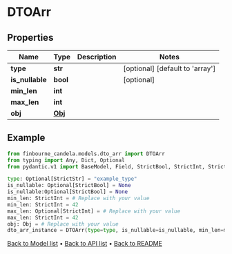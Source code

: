 # DTOArr

## Properties
Name | Type | Description | Notes
------------ | ------------- | ------------- | -------------
**type** | **str** |  | [optional] [default to 'array']
**is_nullable** | **bool** |  | [optional] 
**min_len** | **int** |  | 
**max_len** | **int** |  | 
**obj** | [**Obj**](Obj.md) |  | 
## Example

```python
from finbourne_candela.models.dto_arr import DTOArr
from typing import Any, Dict, Optional
from pydantic.v1 import BaseModel, Field, StrictBool, StrictInt, StrictStr, validator

type: Optional[StrictStr] = "example_type"
is_nullable: Optional[StrictBool] = None
is_nullable:Optional[StrictBool] = None
min_len: StrictInt = # Replace with your value
min_len: StrictInt = 42
max_len: Optional[StrictInt] = # Replace with your value
max_len: StrictInt = 42
obj: Obj = # Replace with your value
dto_arr_instance = DTOArr(type=type, is_nullable=is_nullable, min_len=min_len, max_len=max_len, obj=obj)

```

[Back to Model list](../README.md#documentation-for-models) &#8226; [Back to API list](../README.md#documentation-for-api-endpoints) &#8226; [Back to README](../README.md)

